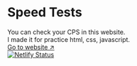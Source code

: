 # Speed Tests

You can check your CPS in this website.  
I made it for practice html, css, javascript.  
[Go to website ↗](https://cpstest-obho.netlify.app)  
[![Netlify Status](https://api.netlify.com/api/v1/badges/fbf1cfe4-b37b-4dfc-8694-06dd5cd79d6a/deploy-status)](https://app.netlify.com/sites/cpstest-obho/deploys)